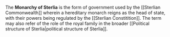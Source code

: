 The **Monarchy of Sterlia** is the form of government used by the [[Sterlian Commonwealth]] wherein a hereditary monarch reigns as the head of state, with their powers being regulated by the [[Sterlian Constitition]]. The term may also refer of the role of the royal family in the broader [[Political structure of Sterlia|political structure of Sterlia]]. 